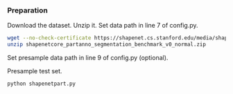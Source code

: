 ### Preparation

Download the dataset. Unzip it. Set data path in line 7 of config.py.

```bash
wget --no-check-certificate https://shapenet.cs.stanford.edu/media/shapenetcore_partanno_segmentation_benchmark_v0_normal.zip
unzip shapenetcore_partanno_segmentation_benchmark_v0_normal.zip
```

Set presample data path in line 9 of config.py (optional).

Presample test set.

```bash
python shapenetpart.py
```

